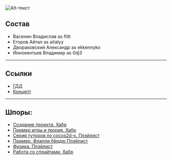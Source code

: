 ![Alt-текст](https://fontmeme.com/temporary/81d7a3648746eb9cc754472c6a396dfe.png "DeepDarkDev")
## Состав
- Васенин Владислав as fiitt
- Егоров Айтал as aitalyy
- Двораковский Александр as ekkennyko
- Иннокентьев Владимир as 0dj3
___
## Ссылки
- [ГДД](https://docs.google.com/document/d/1IGrs0XJwPmvafaEsAyJMMBFn2eL-RT0z3EabMz1SmMg/edit)
- [Концепт](https://docs.google.com/document/d/1Oo0Se4T49saTvboynYM79g_3wZfpYGCT9ZUBiIumxtc/edit?usp=drive_web&ouid=108039641319216515313)
___

## Шпоры:
- [Создание проекта. Хабр](https://m.habr.com/ru/company/intel/blog/260267/)
- [Пример игры и теория. Хабр](https://habr.com/ru/post/339564/)
- [Cерия туторов по cocos2d-x. Плэйлист](https://www.youtube.com/playlist?list=PLRtjMdoYXLf4od_bOKN3WjAPr7snPXzoe)
- [Пример. Флаппи бёрдю Плэйлист](https://www.youtube.com/playlist?list=PLRtjMdoYXLf7GSD9crXIjMQiRuIZ7mUVp)
- [Физика. Плэйлист](https://www.youtube.com/playlist?list=PLRtjMdoYXLf4dOgNrnQCw1DyIFGUhnVtZ)
- [Работа со спрайтами. Хабр](https://habr.com/ru/post/339690/)
